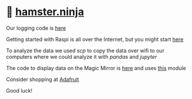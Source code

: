 # 🐹 [hamster.ninja](https://hamster.ninja)

Our logging code is [here](https://github.com/jtwilloughby/jtwilloughby.github.io/blob/master/assets/wheel.py)

Getting started with Raspi is all over the Internet, but you might start [here](https://www.jeffgeerling.com/blog/2017/raspberry-pi-zero-w-headless-time-lapse-camera")

To analyze the data we used *scp* to copy the data over wifi to our computers where we could analyze it with *pandas* and *jupyter*

The code to display data on the Magic Mirror is [here](https://github.com/jtwilloughby/jtwilloughby.github.io/blob/master/assets/write_for_mirror.py) and uses [this](https://github.com/timdows/MMM-JsonGraph) module

Consider shopping at [Adafruit](https://www.adafruit.com/product/3400)

Good luck!